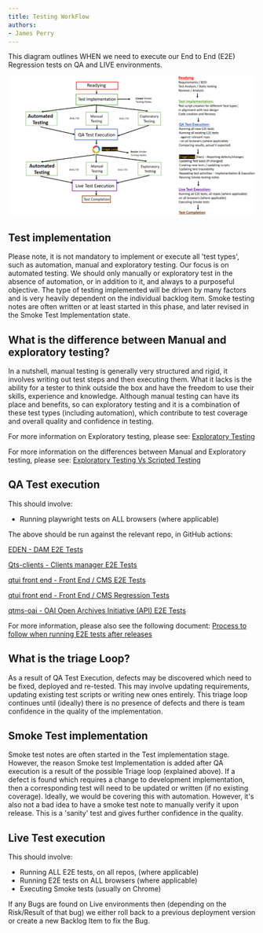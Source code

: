 ```yaml
---
title: Testing WorkFlow
authors: 
- James Perry
---
```


This diagram outlines WHEN we need to execute our End to End (E2E) Regression tests on QA and LIVE environments.  

![Test Work Flow Diagram](bli-test-workflow.png)


## Test implementation

Please note, it is not mandatory to implement or execute all 'test types', such as automation, manual and exploratory testing. Our focus is on automated testing. We should only manually or exploratory test in the absence of automation, or in addition to it, and always to a purposeful objective. The type of testing implemented will be driven by many factors and is very heavily dependent on the individual backlog item. Smoke testing notes are often written or at least started in this phase, and later revised in the Smoke Test Implementation state. 

## What is the difference between Manual and exploratory testing?
In a nutshell, manual testing is generally very structured and rigid, it involves writing out test steps and then executing them. What it lacks is the ability for a tester to think outside the box and have the freedom to use their skills, experience and knowledge. Although manual testing can have its place and benefits, so can exploratory testing and it is a combination of these test types (including automation), which contribute to test coverage and overall quality and confidence in testing. 

For more information on Exploratory testing, please see: [Exploratory Testing](../Exploratory-Testing.md) 

For more information on the differences between Manual and Exploratory testing, please see: [Exploratory Testing Vs Scripted Testing](https://www.softwaretestinghelp.com/exploratory-testing-vs-scripted-testing/) 


## QA Test execution

This should involve:
- Running playwright tests on ALL browsers (where applicable) 

The above should be run against the relevant repo, in GitHub actions:

[EDEN - DAM E2E Tests](https://github.com/amdigital-co-uk/eden/actions/workflows/dam-e2e-tests.yml)

[Qts-clients - Clients manager E2E Tests](https://github.com/amdigital-co-uk/qts-clients/actions/workflows/run-e2e-tests.yml)

[qtui front end - Front End / CMS E2E Tests](https://github.com/amdigital-co-uk/qtui-front-end/actions/workflows/e2e-tests.yml)

[qtui front end - Front End / CMS Regression Tests](https://github.com/amdigital-co-uk/qtui-front-end/actions/workflows/scheduled-nightly-regression-tests.yml)

[qtms-oai - OAI Open Archives Initiative (API) E2E Tests](https://github.com/amdigital-co-uk/qtms-oai/actions)

For more information, please also see the following document: [Process to follow when running E2E tests after releases](https://knowledgebase.platformdev.amdigital.co.uk/Platforms/Quartex/Release/Process-to-follow-when-running-E2E-tests/)


## What is the triage Loop?

As a result of QA Test Execution, defects may be discovered which need to be fixed, deployed and re-tested. This may involve updating requirements, updating existing test scripts or writing new ones entirely. This triage loop continues until (ideally) there is no presence of defects and there is team confidence in the quality of the implementation. 

## Smoke Test implementation

Smoke test notes are often started in the Test implementation stage. However, the reason Smoke test Implementation is added after QA execution is a result of the possible Triage loop (explained above). If a defect is found which requires a change to development implementation, then a corresponding test will need to be updated or written (if no existing coverage). Ideally, we would be covering this with automation. However, it's also not a bad idea to have a smoke test note to manually verify it upon release. This is a 'sanity' test and gives further confidence in the quality. 

## Live Test execution

This should involve:

- Running ALL E2E tests, on all repos, (where applicable)
- Running E2E tests on ALL browsers (where applicable)
- Executing Smoke tests (usually on Chrome)

If any Bugs are found on Live environments then (depending on the Risk/Result of that bug) we either roll back to a previous deployment version or create a new Backlog Item to fix the Bug. 